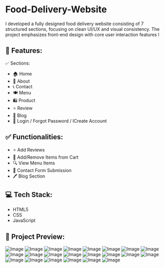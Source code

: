# Food-Delivery-Website
I developed a fully designed food delivery website consisting of 7 structured sections, focusing on clean UI/UX and visual consistency. The project emphasizes front-end design with core user interaction features
l
## 📌 Features:  
✅ Sections: 
- 🏠 Home  
- 📖 About  
- 📞 Contact  
- 🍽️ Menu
- 🛍️ Product
- ⭐ Review
- 📝 Blog  
- 🔐 Login / Forgot Password / lCreate Account  

## ✅ Functionalities:  
- ⭐ Add Reviews  
- 🛒 Add/Remove Items from Cart  
- 🔍 View Menu Items  
- 📩 Contact Form Submission  
- 🖊️ Blog Section  

## 💻 Tech Stack:
-  HTML5
-  CSS
-  JavaScript  

## 🎨 Project Preview:
![Image](https://github.com/user-attachments/assets/9bc91c6d-39c5-4077-8ccd-3f1d9a6853c5)
![Image](https://github.com/user-attachments/assets/6343fdc3-963d-49ad-af11-bf4c01bd77f6)
![Image](https://github.com/user-attachments/assets/5388394e-6b04-4d5f-8cb0-fc0b3c901a30)
![Image](https://github.com/user-attachments/assets/40b519fd-b874-43b0-9dbb-b18fe255d938)
![Image](https://github.com/user-attachments/assets/02d10796-bdd3-4c1a-a924-70c0cd8e9e88)
![Image](https://github.com/user-attachments/assets/9c4f10d5-a13e-4f7d-afed-29686920e6af)
![Image](https://github.com/user-attachments/assets/073026fe-754d-4c47-a422-114b9518c97b)
![Image](https://github.com/user-attachments/assets/26c19dc1-ab37-41e5-82bb-eb0bc70d397e)
![Image](https://github.com/user-attachments/assets/bb23c4c8-1b46-467b-91c2-cb88cab98205)
![Image](https://github.com/user-attachments/assets/426341f0-44b2-4634-af8a-3afffc342103)
![Image](https://github.com/user-attachments/assets/769e3339-e74a-4c2d-af27-6da31476bd6f)
![Image](https://github.com/user-attachments/assets/ea874d8f-f37f-419b-9b8f-7c4a1452afeb)
![Image](https://github.com/user-attachments/assets/91cdb05f-9b49-4156-b933-70f6a9723f94)
![Image](https://github.com/user-attachments/assets/95bc02ca-68bb-4bdc-a290-43293d9082e1)
![Image](https://github.com/user-attachments/assets/902c964c-444d-4c7e-b185-24dc12a81ba5)
![Image](https://github.com/user-attachments/assets/2588566b-2d73-414a-8fb0-b38cbb36605e)
![Image](https://github.com/user-attachments/assets/f7291aba-1aa6-47a7-8afe-f2ca6c33a5db)
![Image](https://github.com/user-attachments/assets/cf90d217-c67f-4813-9b67-8a40dfa898b4)
![Image](https://github.com/user-attachments/assets/de14b18c-d588-4d5d-b1cc-cdb3454df9d6)
![Image](https://github.com/user-attachments/assets/4406f36c-ea55-4f7c-a309-6e8088524a54)
![Image](https://github.com/user-attachments/assets/f59d43c3-c03c-4003-9d7a-4adff0d1de80)
![Image](https://github.com/user-attachments/assets/c7eee76a-a175-4cee-8f07-1604565bef46)
















